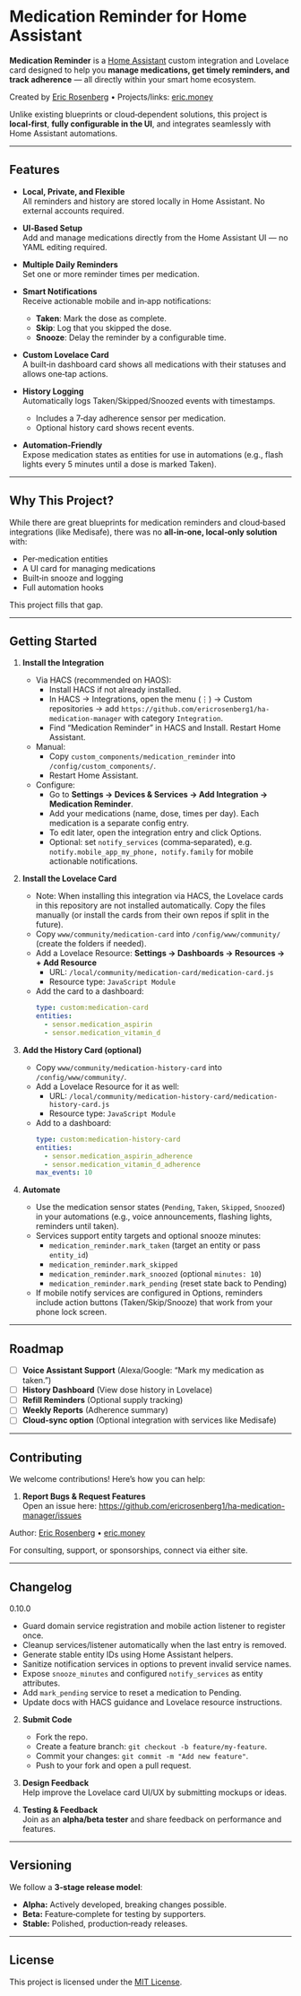 # Medication Reminder for Home Assistant

**Medication Reminder** is a [Home Assistant](https://www.home-assistant.io/) custom integration and Lovelace card designed to help you **manage medications, get timely reminders, and track adherence** — all directly within your smart home ecosystem.  

Created by [Eric Rosenberg](https://ericrosenberg.com) • Projects/links: [eric.money](https://eric.money)

Unlike existing blueprints or cloud‑dependent solutions, this project is **local‑first**, **fully configurable in the UI**, and integrates seamlessly with Home Assistant automations.

---

## **Features**
- **Local, Private, and Flexible**  
  All reminders and history are stored locally in Home Assistant. No external accounts required.
  
- **UI‑Based Setup**  
  Add and manage medications directly from the Home Assistant UI — no YAML editing required.

- **Multiple Daily Reminders**  
  Set one or more reminder times per medication.

- **Smart Notifications**  
  Receive actionable mobile and in‑app notifications:
  - **Taken**: Mark the dose as complete.
  - **Skip**: Log that you skipped the dose.
  - **Snooze**: Delay the reminder by a configurable time.

- **Custom Lovelace Card**  
  A built‑in dashboard card shows all medications with their statuses and allows one‑tap actions.

- **History Logging**  
  Automatically logs Taken/Skipped/Snoozed events with timestamps.
  - Includes a 7‑day adherence sensor per medication.
  - Optional history card shows recent events.

- **Automation‑Friendly**  
  Expose medication states as entities for use in automations (e.g., flash lights every 5 minutes until a dose is marked Taken).

---

## **Why This Project?**
While there are great blueprints for medication reminders and cloud‑based integrations (like Medisafe), there was no **all‑in‑one, local‑only solution** with:
- Per‑medication entities
- A UI card for managing medications
- Built‑in snooze and logging
- Full automation hooks

This project fills that gap.

---

## **Getting Started**
1. **Install the Integration**
   - Via HACS (recommended on HAOS):
     - Install HACS if not already installed.
     - In HACS → Integrations, open the menu (⋮) → Custom repositories → add `https://github.com/ericrosenberg1/ha-medication-manager` with category `Integration`.
     - Find “Medication Reminder” in HACS and Install. Restart Home Assistant.
   - Manual:
     - Copy `custom_components/medication_reminder` into `/config/custom_components/`.
     - Restart Home Assistant.
   - Configure:
     - Go to **Settings → Devices & Services → Add Integration → Medication Reminder**.
     - Add your medications (name, dose, times per day). Each medication is a separate config entry.
     - To edit later, open the integration entry and click Options.
     - Optional: set `notify_services` (comma‑separated), e.g. `notify.mobile_app_my_phone, notify.family` for mobile actionable notifications.

2. **Install the Lovelace Card**
   - Note: When installing this integration via HACS, the Lovelace cards in this repository are not installed automatically. Copy the files manually (or install the cards from their own repos if split in the future).
   - Copy `www/community/medication-card` into `/config/www/community/` (create the folders if needed).
   - Add a Lovelace Resource: **Settings → Dashboards → Resources → + Add Resource**
     - URL: `/local/community/medication-card/medication-card.js`
     - Resource type: `JavaScript Module`
   - Add the card to a dashboard:
     ```yaml
     type: custom:medication-card
     entities:
       - sensor.medication_aspirin
       - sensor.medication_vitamin_d
     ```

3. **Add the History Card (optional)**
   - Copy `www/community/medication-history-card` into `/config/www/community/`.
   - Add a Lovelace Resource for it as well:
     - URL: `/local/community/medication-history-card/medication-history-card.js`
     - Resource type: `JavaScript Module`
   - Add to a dashboard:
     ```yaml
     type: custom:medication-history-card
     entities:
       - sensor.medication_aspirin_adherence
       - sensor.medication_vitamin_d_adherence
     max_events: 10
     ```

4. **Automate**
   - Use the medication sensor states (`Pending`, `Taken`, `Skipped`, `Snoozed`) in your automations (e.g., voice announcements, flashing lights, reminders until taken).
   - Services support entity targets and optional snooze minutes:
     - `medication_reminder.mark_taken` (target an entity or pass `entity_id`)
     - `medication_reminder.mark_skipped`
     - `medication_reminder.mark_snoozed` (optional `minutes: 10`)
     - `medication_reminder.mark_pending` (reset state back to Pending)
   - If mobile notify services are configured in Options, reminders include action buttons (Taken/Skip/Snooze) that work from your phone lock screen.

---

## **Roadmap**
- [ ] **Voice Assistant Support** (Alexa/Google: “Mark my medication as taken.”)  
- [ ] **History Dashboard** (View dose history in Lovelace)  
- [ ] **Refill Reminders** (Optional supply tracking)  
- [ ] **Weekly Reports** (Adherence summary)  
- [ ] **Cloud‑sync option** (Optional integration with services like Medisafe)

---

## **Contributing**
We welcome contributions! Here’s how you can help:
1. **Report Bugs & Request Features**  
Open an issue here: https://github.com/ericrosenberg1/ha-medication-manager/issues

Author: [Eric Rosenberg](https://ericrosenberg.com) • [eric.money](https://eric.money)

For consulting, support, or sponsorships, connect via either site.

---

## **Changelog**

0.10.0
- Guard domain service registration and mobile action listener to register once.
- Cleanup services/listener automatically when the last entry is removed.
- Generate stable entity IDs using Home Assistant helpers.
- Sanitize notification services in options to prevent invalid service names.
- Expose `snooze_minutes` and configured `notify_services` as entity attributes.
- Add `mark_pending` service to reset a medication to Pending.
- Update docs with HACS guidance and Lovelace resource instructions.

2. **Submit Code**  
   - Fork the repo.
   - Create a feature branch: `git checkout -b feature/my-feature`.
   - Commit your changes: `git commit -m "Add new feature"`.
   - Push to your fork and open a pull request.

3. **Design Feedback**  
   Help improve the Lovelace card UI/UX by submitting mockups or ideas.

4. **Testing & Feedback**  
   Join as an **alpha/beta tester** and share feedback on performance and features.

---

## **Versioning**
We follow a **3‑stage release model**:
- **Alpha:** Actively developed, breaking changes possible.
- **Beta:** Feature‑complete for testing by supporters.
- **Stable:** Polished, production‑ready releases.

---

## **License**
This project is licensed under the [MIT License](LICENSE).  

